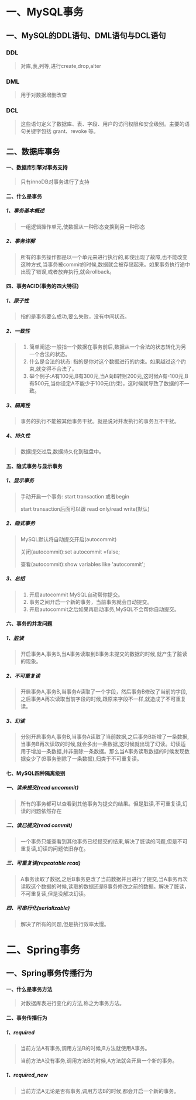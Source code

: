 # 一、MySQL事务

## 一、MySQL的DDL语句、DML语句与DCL语句

### DDL

> 对库,表,列等,进行create,drop,alter

### DML

> 用于对数据增删改查

### DCL

> 这些语句定义了数据库、表、字段、用户的访问权限和安全级别。主要的语句关键字包括 grant、revoke 等。



## 二、数据库事务

#### 一、数据库引擎对事务支持

> 只有innoDB对事务进行了支持

#### 二、什么是事务

##### 1、事务基本概述

> 一组逻辑操作单元,使数据从一种形态变换到另一种形态

##### 2、事务详解

> 所有的事务操作都是以一个单元来进行执行的,即使出现了故障,也不能改变这种方式,当事务被commit的时候,数据就会被存储起来。如果事务执行途中出现了错误,或者放弃执行,就会rollback。

#### 四、事务ACID(事务的四大特征)

##### 1、原子性

> 指的是事务要么成功,要么失败，没有中间状态。

##### 2、一致性

> 1. 简单阐述:一般指一个数据在事务前后,数据从一个合法的状态转化为另一个合法的状态。
> 2. 什么是合法的状态: 指的是你对这个数据进行的约束。如果越过这个约束,就变得不合法了。
> 3. 举个例子:A有100元,B有300元,当A向B转账200元,这时候A有-100元,B有500元,当你设定A不能少于100元(约束)，这时候就导致了数据的不一致。

##### 3、隔离性

> 事务的执行不能被其他事务干扰。就是说对并发执行的事务互不干扰。

##### 4、持久性

> 数据提交过后,数据持久化到磁盘中。

#### 五、隐式事务与显示事务

##### 1、显示事务

> 手动开启一个事务: start transaction 或者begin 
>
> start transaction后面可以跟 read only/read write(默认)

##### 2、隐式事务

> MySQL默认将自动提交开启(autocommit)
>
> 关闭(autocommit):set  autocommit =false;
>
> 查看(autocommit):show variables like 'autocommit';

##### 3、总结

> 1. 开启autocommit MySQL自动帮你提交。
> 2. 事务之间开启一个新的事务，当前事务就会自动提交。
> 3. 开启autocommit之后如果再启动事务,MySQL不会帮你自动提交。

#### 六、事务的并发问题

##### 1、脏读

> 开启事务A,事务B,当A事务读取到B事务未提交的数据的时候,就产生了脏读的现象。

##### 2、不可重复读

> 开启事务A,事务B,当事务A读取了一个字段，然后事务B修改了当前的字段,之后事务A再次读取当前字段的时候,跟原来字段不一样,就造成了不可重复读。

##### 3、幻读

> 分别开启事务A,事务B,当事务A读取了当前数据,之后事务B新增了一条数据,当事务B再次读取的时候,就会多出一条数据,这时候就出现了幻读。幻读适用于增加一条数据,并非删除一条数据。那么当A事务读取数据的时候发现数据变少了(B事务删除了一条数据),归类于不可重复读。

#### 七、MySQL四种隔离级别

##### 一、读未提交(read uncommit)

> 所有的事务都可以查看到其他事务为提交的结果。但是脏读,不可重复读,幻读的问题依然存在

##### 二、读已提交(read commit)

> 一个事务只能查看到其他事务已经提交的结果,解决了脏读的问题,但是不可重复读,幻读的问题依旧存在。

##### 三、可重复读(repeatable read)

> A事务读取了数据,之后B事务更改了当前数据并且进行了提交,当A事务再次读取这个数据的时候,读取的数据还是B事务修改之前的数据。解决了脏读，不可重复读,但是没解决幻读。

##### 四、可串行化(serializable)

> 解决了所有的问题,但是执行效率太慢。

# 二、Spring事务

## 一、Spring事务传播行为

#### 一、什么是事务方法

> 对数据库表进行变化的方法,称之为事务方法。

#### 二、事务传播行为

##### 1、required

> 当前方法A有事务,调用方法B的时候,B方法就使用A事务。
>
> 当前方法A没有事务,调用方法B的时候,A方法就会开启一个新的事务。

##### 1、required_new

> 当前方法A无论是否有事务,调用方法B的时候,都会开启一个新的事务。
